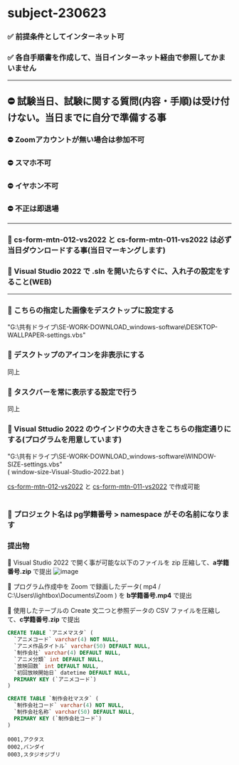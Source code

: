 # subject-230623

### ✅ 前提条件としてインターネット可
### ✅ 各自手順書を作成して、当日インターネット経由で参照してかまいません

<hr>

## ⛔ 試験当日、試験に関する質問(内容・手順)は受け付けない。当日までに自分で準備する事

### ⛔ Zoomアカウントが無い場合は参加不可


### ⛔ スマホ不可

### ⛔ イヤホン不可

### ⛔ 不正は即退場

<hr>

### 🔴 cs-form-mtn-012-vs2022 と cs-form-mtn-011-vs2022 は必ず当日ダウンロードする事(当日マーキングします)

### 🔴 Visual Studio 2022 で .sln を開いたらすぐに、入れ子の設定をすること(WEB)

<hr>

### 🔴 こちらの指定した画像をデスクトップに設定する
"G:\共有ドライブ\SE-WORK-DOWNLOAD\_windows-software\DESKTOP-WALLPAPER-settings.vbs"
### 🔴 デスクトップのアイコンを非表示にする
同上
### 🔴 タスクバーを常に表示する設定で行う
同上
### 🔴 Visual Sttudio 2022 のウインドウの大きさをこちらの指定通りにする(プログラムを用意しています)
"G:\共有ドライブ\SE-WORK-DOWNLOAD\_windows-software\WINDOW-SIZE-settings.vbs" <br> 
( window-size-Visual-Studio-2022.bat )

[cs-form-mtn-012-vs2022](https://github.com/winofsql/cs-form-mtn-012-vs2022) と [cs-form-mtn-011-vs2022](https://github.com/winofsql/cs-form-mtn-011-vs2022) で作成可能
<br><br>

### 🔵 プロジェクト名は pg学籍番号 > namespace がその名前になります

### 提出物

🔴 Visual Studio 2022 で開く事が可能な以下のファイルを zip 圧縮して、**a学籍番号.zip** で提出
![image](https://github.com/winofsql/subject-230623/assets/1501327/c6066125-80ff-4573-9fe2-9fef87e25eef)

🔴 プログラム作成中を Zoom で録画したデータ( mp4 / C:\Users\lightbox\Documents\Zoom ) を **b学籍番号.mp4** で提出

🔴 使用したテーブルの Create 文二つと参照データの CSV ファイルを圧縮して、**c学籍番号.zip** で提出
```sql
CREATE TABLE `アニメマスタ` (
  `アニメコード` varchar(4) NOT NULL,
  `アニメ作品タイトル` varchar(50) DEFAULT NULL,
  `制作会社` varchar(4) DEFAULT NULL,
  `アニメ分類` int DEFAULT NULL,
  `放映回数` int DEFAULT NULL,
  `初回放映開始日` datetime DEFAULT NULL,
  PRIMARY KEY (`アニメコード`)
)
```

```sql
CREATE TABLE `制作会社マスタ` (
  `制作会社コード` varchar(4) NOT NULL,
  `制作会社名称` varchar(50) DEFAULT NULL,
  PRIMARY KEY (`制作会社コード`)
)
```

```csv
0001,アクタス
0002,バンダイ
0003,スタジオジブリ
```



